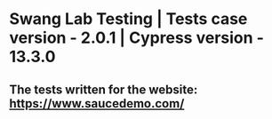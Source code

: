 # Swang Lab Testing | Tests case version - 2.0.1 | Cypress version - 13.3.0

## The tests written for the website: https://www.saucedemo.com/